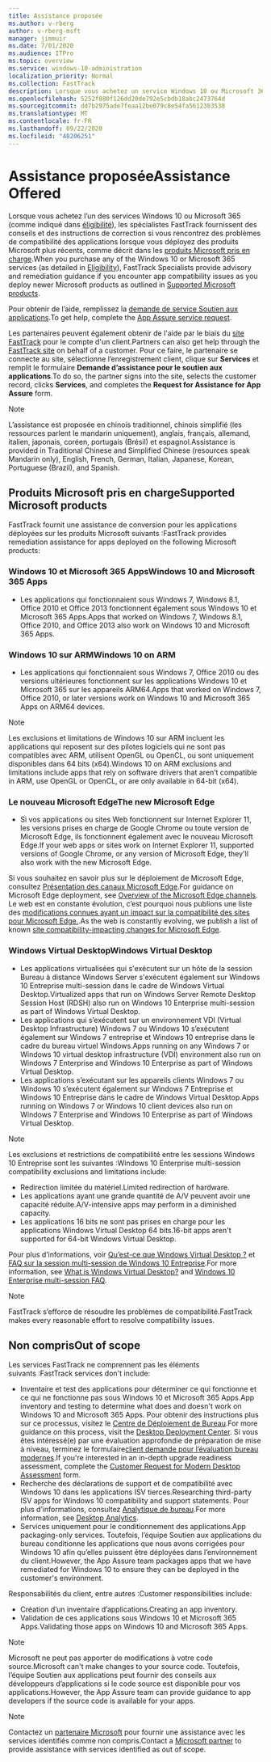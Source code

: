 ```yaml
---
title: Assistance proposée
ms.author: v-rberg
author: v-rberg-msft
manager: jimmuir
ms.date: 7/01/2020
ms.audience: ITPro
ms.topic: overview
ms.service: windows-10-administration
localization_priority: Normal
ms.collection: FastTrack
description: Lorsque vous achetez un service Windows 10 ou Microsoft 365, des spécialistes FastTrack vous fournissent des conseils et des instructions afin de le déployer vers Windows 10 et Microsoft 365 Apps et de rester à jour sans frais supplémentaires (avec un abonnement éligible).
ms.openlocfilehash: 5252f880f126dd20de792e5cbdb18abc2473764d
ms.sourcegitcommit: dd7b2975ade7feaa12be079c8e54fa5612383538
ms.translationtype: MT
ms.contentlocale: fr-FR
ms.lasthandoff: 09/22/2020
ms.locfileid: "48206251"
---
```

# <a name="assistance-offered"></a><span data-ttu-id="3dbf6-103">Assistance proposée</span><span class="sxs-lookup"><span data-stu-id="3dbf6-103">Assistance Offered</span></span>  

<span data-ttu-id="3dbf6-104">Lorsque vous achetez l’un des services Windows 10 ou Microsoft 365 (comme indiqué dans [éligibilité](eligibility.md)), les spécialistes FastTrack fournissent des conseils et des instructions de correction si vous rencontrez des problèmes de compatibilité des applications lorsque vous déployez des produits Microsoft plus récents, comme décrit dans les [produits Microsoft pris en charge](#supported-microsoft-products).</span><span class="sxs-lookup"><span data-stu-id="3dbf6-104">When you purchase any of the Windows 10 or Microsoft 365 services (as detailed in [Eligibility](eligibility.md)), FastTrack Specialists provide advisory and remediation guidance if you encounter app compatibility issues as you deploy newer Microsoft products as outlined in [Supported Microsoft products](#supported-microsoft-products).</span></span>

<span data-ttu-id="3dbf6-105">Pour obtenir de l’aide, remplissez la [demande de service Soutien aux applications](https://go.microsoft.com/fwlink/?linkid=2022721).</span><span class="sxs-lookup"><span data-stu-id="3dbf6-105">To get help, complete the [App Assure service request](https://go.microsoft.com/fwlink/?linkid=2022721).</span></span>

<span data-ttu-id="3dbf6-106">Les partenaires peuvent également obtenir de l'aide par le biais du [site FastTrack](https://go.microsoft.com/fwlink/?linkid=780698) pour le compte d'un client.</span><span class="sxs-lookup"><span data-stu-id="3dbf6-106">Partners can also get help through the [FastTrack site](https://go.microsoft.com/fwlink/?linkid=780698) on behalf of a customer.</span></span> <span data-ttu-id="3dbf6-107">Pour ce faire, le partenaire se connecte au site, sélectionne l’enregistrement client, clique sur **Services** et remplit le formulaire **Demande d’assistance pour le soutien aux applications**.</span><span class="sxs-lookup"><span data-stu-id="3dbf6-107">To do so, the partner signs into the site, selects the customer record, clicks **Services**, and completes the **Request for Assistance for App Assure** form.</span></span>

> [!NOTE]
> <span data-ttu-id="3dbf6-108">L’assistance est proposée en chinois traditionnel, chinois simplifié (les ressources parlent le mandarin uniquement), anglais, français, allemand, italien, japonais, coréen, portugais (Brésil) et espagnol.</span><span class="sxs-lookup"><span data-stu-id="3dbf6-108">Assistance is provided in Traditional Chinese and Simplified Chinese (resources speak Mandarin only), English, French, German, Italian, Japanese, Korean, Portuguese (Brazil), and Spanish.</span></span> 

## <a name="supported-microsoft-products"></a><span data-ttu-id="3dbf6-109">Produits Microsoft pris en charge</span><span class="sxs-lookup"><span data-stu-id="3dbf6-109">Supported Microsoft products</span></span>

<span data-ttu-id="3dbf6-110">FastTrack fournit une assistance de conversion pour les applications déployées sur les produits Microsoft suivants :</span><span class="sxs-lookup"><span data-stu-id="3dbf6-110">FastTrack provides remediation assistance for apps deployed on the following Microsoft products:</span></span>

### <a name="windows-10-and-microsoft-365-apps"></a><span data-ttu-id="3dbf6-111">Windows 10 et Microsoft 365 Apps</span><span class="sxs-lookup"><span data-stu-id="3dbf6-111">Windows 10 and Microsoft 365 Apps</span></span>

- <span data-ttu-id="3dbf6-112">Les applications qui fonctionnaient sous Windows 7, Windows 8.1, Office 2010 et Office 2013 fonctionnent également sous Windows 10 et Microsoft 365 Apps.</span><span class="sxs-lookup"><span data-stu-id="3dbf6-112">Apps that worked on Windows 7, Windows 8.1, Office 2010, and Office 2013 also work on Windows 10 and Microsoft 365 Apps.</span></span>

### <a name="windows-10-on-arm"></a><span data-ttu-id="3dbf6-113">Windows 10 sur ARM</span><span class="sxs-lookup"><span data-stu-id="3dbf6-113">Windows 10 on ARM</span></span>

- <span data-ttu-id="3dbf6-114">Les applications qui fonctionnaient sous Windows 7, Office 2010 ou des versions ultérieures fonctionnent sur les applications Windows 10 et Microsoft 365 sur les appareils ARM64.</span><span class="sxs-lookup"><span data-stu-id="3dbf6-114">Apps that worked on Windows 7, Office 2010, or later versions  work on Windows 10 and Microsoft 365 Apps on ARM64 devices.</span></span>

> [!NOTE]
> <span data-ttu-id="3dbf6-115">Les exclusions et limitations de Windows 10 sur ARM incluent les applications qui reposent sur des pilotes logiciels qui ne sont pas compatibles avec ARM, utilisent OpenGL ou OpenCL, ou sont uniquement disponibles dans 64 bits (x64).</span><span class="sxs-lookup"><span data-stu-id="3dbf6-115">Windows 10 on ARM exclusions and limitations include apps that rely on software drivers that aren’t compatible in ARM, use OpenGL or OpenCL, or are only available in 64-bit (x64).</span></span>

### <a name="the-new-microsoft-edge"></a><span data-ttu-id="3dbf6-116">Le nouveau Microsoft Edge</span><span class="sxs-lookup"><span data-stu-id="3dbf6-116">The new Microsoft Edge</span></span>

- <span data-ttu-id="3dbf6-117">Si vos applications ou sites Web fonctionnent sur Internet Explorer 11, les versions prises en charge de Google Chrome ou toute version de Microsoft Edge, ils fonctionnent également avec le nouveau Microsoft Edge.</span><span class="sxs-lookup"><span data-stu-id="3dbf6-117">If your web apps or sites work on Internet Explorer 11, supported versions of Google Chrome, or any version of Microsoft Edge, they'll also work with the new Microsoft Edge.</span></span>

<span data-ttu-id="3dbf6-118">Si vous souhaitez en savoir plus sur le déploiement de Microsoft Edge, consultez [Présentation des canaux Microsoft Edge](https://docs.microsoft.com/DeployEdge/microsoft-edge-channels).</span><span class="sxs-lookup"><span data-stu-id="3dbf6-118">For guidance on Microsoft Edge deployment, see [Overview of the Microsoft Edge channels](https://docs.microsoft.com/DeployEdge/microsoft-edge-channels).</span></span> <span data-ttu-id="3dbf6-119">Le web est en constante évolution, c’est pourquoi nous publions une liste des [ modifications connues ayant un impact sur la compatibilité des sites pour Microsoft Edge.](https://docs.microsoft.com/microsoft-edge/web-platform/site-impacting-changes).</span><span class="sxs-lookup"><span data-stu-id="3dbf6-119">As the web is constantly evolving, we publish a list of known [site compatibility-impacting changes for Microsoft Edge](https://docs.microsoft.com/microsoft-edge/web-platform/site-impacting-changes).</span></span>

### <a name="windows-virtual-desktop"></a><span data-ttu-id="3dbf6-120">Windows Virtual Desktop</span><span class="sxs-lookup"><span data-stu-id="3dbf6-120">Windows Virtual Desktop</span></span>

- <span data-ttu-id="3dbf6-121">Les applications virtualisées qui s'exécutent sur un hôte de la session Bureau à distance Windows Server s'exécutent également sur Windows 10 Entreprise multi-session dans le cadre de Windows Virtual Desktop.</span><span class="sxs-lookup"><span data-stu-id="3dbf6-121">Virtualized apps that run on Windows Server Remote Desktop Session Host (RDSH) also run on Windows 10 Enterprise multi-session as part of Windows Virtual Desktop.</span></span>
- <span data-ttu-id="3dbf6-122">Les applications qui s’exécutent sur un environnement VDI (Virtual Desktop Infrastructure) Windows 7 ou Windows 10 s’exécutent également sur Windows 7 entreprise et Windows 10 entreprise dans le cadre du bureau virtuel Windows.</span><span class="sxs-lookup"><span data-stu-id="3dbf6-122">Apps running on any Windows 7 or Windows 10 virtual desktop infrastructure (VDI) environment also run on Windows 7 Enterprise and Windows 10 Enterprise as part of Windows Virtual Desktop.</span></span>
- <span data-ttu-id="3dbf6-123">Les applications s’exécutant sur les appareils clients Windows 7 ou Windows 10 s’exécutent également sur Windows 7 Entreprise et Windows 10 Entreprise dans le cadre de Windows Virtual Desktop.</span><span class="sxs-lookup"><span data-stu-id="3dbf6-123">Apps running on Windows 7 or Windows 10 client devices also run on Windows 7 Enterprise and Windows 10 Enterprise as part of Windows Virtual Desktop.</span></span>

> [!NOTE]
> <span data-ttu-id="3dbf6-124">Les exclusions et restrictions de compatibilité entre les sessions Windows 10 Entreprise sont les suivantes :</span><span class="sxs-lookup"><span data-stu-id="3dbf6-124">Windows 10 Enterprise multi-session compatibility exclusions and limitations include:</span></span> 
> - <span data-ttu-id="3dbf6-125">Redirection limitée du matériel.</span><span class="sxs-lookup"><span data-stu-id="3dbf6-125">Limited redirection of hardware.</span></span>
> - <span data-ttu-id="3dbf6-126">Les applications ayant une grande quantité de A/V peuvent avoir une capacité réduite.</span><span class="sxs-lookup"><span data-stu-id="3dbf6-126">A/V-intensive apps may perform in a diminished capacity.</span></span>
> - <span data-ttu-id="3dbf6-127">Les applications 16 bits ne sont pas prises en charge pour les applications Windows Virtual Desktop 64 bits.</span><span class="sxs-lookup"><span data-stu-id="3dbf6-127">16-bit apps aren't supported for 64-bit Windows Virtual Desktop.</span></span>

<span data-ttu-id="3dbf6-128">Pour plus d’informations, voir [Qu’est-ce que Windows Virtual Desktop ?](https://docs.microsoft.com/azure/virtual-desktop/overview) et [FAQ sur la session multi-session de Windows 10 Entreprise](https://docs.microsoft.com/azure/virtual-desktop/windows-10-multisession-faq).</span><span class="sxs-lookup"><span data-stu-id="3dbf6-128">For more information, see [What is Windows Virtual Desktop?](https://docs.microsoft.com/azure/virtual-desktop/overview) and [Windows 10 Enterprise multi-session FAQ](https://docs.microsoft.com/azure/virtual-desktop/windows-10-multisession-faq).</span></span>

> [!NOTE]
> <span data-ttu-id="3dbf6-129">FastTrack s’efforce de résoudre les problèmes de compatibilité.</span><span class="sxs-lookup"><span data-stu-id="3dbf6-129">FastTrack makes every reasonable effort to resolve compatibility issues.</span></span> 

## <a name="out-of-scope"></a><span data-ttu-id="3dbf6-130">Non compris</span><span class="sxs-lookup"><span data-stu-id="3dbf6-130">Out of scope</span></span>

<span data-ttu-id="3dbf6-131">Les services FastTrack ne comprennent pas les éléments suivants :</span><span class="sxs-lookup"><span data-stu-id="3dbf6-131">FastTrack services don't include:</span></span>
- <span data-ttu-id="3dbf6-132">Inventaire et test des applications pour déterminer ce qui fonctionne et ce qui ne fonctionne pas sous Windows 10 et Microsoft 365 Apps.</span><span class="sxs-lookup"><span data-stu-id="3dbf6-132">App inventory and testing to determine what does and doesn't work on Windows 10 and Microsoft 365 Apps.</span></span> <span data-ttu-id="3dbf6-133">Pour obtenir des instructions plus sur ce processus, visitez le [Centre de Déploiement de Bureau](https://go.microsoft.com/fwlink/?linkid=2080140).</span><span class="sxs-lookup"><span data-stu-id="3dbf6-133">For more guidance on this process, visit the [Desktop Deployment Center](https://go.microsoft.com/fwlink/?linkid=2080140).</span></span> <span data-ttu-id="3dbf6-134">Si vous êtes intéressé(e) par une évaluation approfondie de préparation de mise à niveau, terminez le formulaire[client demande pour l’évaluation bureau modernes](https://go.microsoft.com/fwlink/?linkid=2053818).</span><span class="sxs-lookup"><span data-stu-id="3dbf6-134">If you're interested in an in-depth upgrade readiness assessment, complete the [Customer Request for Modern Desktop Assessment](https://go.microsoft.com/fwlink/?linkid=2053818) form.</span></span>
- <span data-ttu-id="3dbf6-135">Recherche des déclarations de support et de compatibilité avec Windows 10 dans les applications ISV tierces.</span><span class="sxs-lookup"><span data-stu-id="3dbf6-135">Researching third-party ISV apps for Windows 10 compatibility and support statements.</span></span> <span data-ttu-id="3dbf6-136">Pour plus d’informations, consultez [Analytique de bureau](https://docs.microsoft.com/sccm/desktop-analytics/overview).</span><span class="sxs-lookup"><span data-stu-id="3dbf6-136">For more information, see [Desktop Analytics](https://docs.microsoft.com/sccm/desktop-analytics/overview).</span></span>
- <span data-ttu-id="3dbf6-137">Services uniquement pour le conditionnement des applications.</span><span class="sxs-lookup"><span data-stu-id="3dbf6-137">App packaging-only services.</span></span> <span data-ttu-id="3dbf6-138">Toutefois, l’équipe Soutien aux applications du bureau conditionne les applications que nous avons corrigées pour Windows 10 afin qu’elles puissent être déployées dans l’environnement du client.</span><span class="sxs-lookup"><span data-stu-id="3dbf6-138">However, the App Assure team packages apps that we have remediated for Windows 10 to ensure they can be deployed in the customer's environment.</span></span>

<span data-ttu-id="3dbf6-139">Responsabilités du client, entre autres :</span><span class="sxs-lookup"><span data-stu-id="3dbf6-139">Customer responsibilities include:</span></span>
- <span data-ttu-id="3dbf6-140">Création d’un inventaire d’applications.</span><span class="sxs-lookup"><span data-stu-id="3dbf6-140">Creating an app inventory.</span></span>
- <span data-ttu-id="3dbf6-141">Validation de ces applications sous Windows 10 et Microsoft 365 Apps.</span><span class="sxs-lookup"><span data-stu-id="3dbf6-141">Validating those apps on Windows 10 and Microsoft 365 Apps.</span></span>

> [!NOTE]
> <span data-ttu-id="3dbf6-142">Microsoft ne peut pas apporter de modifications à votre code source.</span><span class="sxs-lookup"><span data-stu-id="3dbf6-142">Microsoft can't make changes to your source code.</span></span> <span data-ttu-id="3dbf6-143">Toutefois, l’équipe Soutien aux applications peut fournir des conseils aux développeurs d’applications si le code source est disponible pour vos applications.</span><span class="sxs-lookup"><span data-stu-id="3dbf6-143">However, the App Assure team can provide guidance to app developers if the source code is available for your apps.</span></span>

> [!NOTE]
> <span data-ttu-id="3dbf6-144">Contactez un [partenaire Microsoft](https://go.microsoft.com/fwlink/?linkid=2080150) pour fournir une assistance avec les services identifiés comme non compris.</span><span class="sxs-lookup"><span data-stu-id="3dbf6-144">Contact a [Microsoft partner](https://go.microsoft.com/fwlink/?linkid=2080150) to provide assistance with services identified as out of scope.</span></span>


